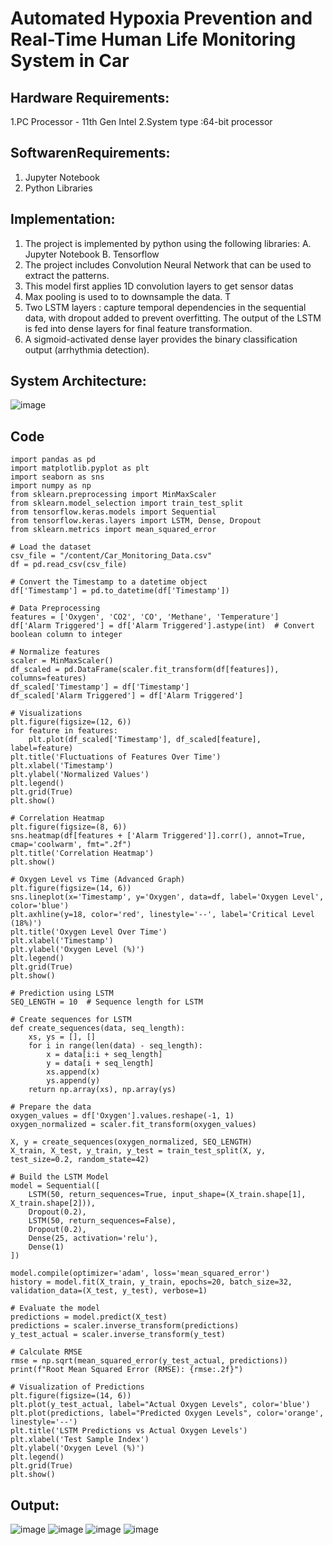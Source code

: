 # Automated Hypoxia Prevention and Real-Time Human Life Monitoring System in Car
## Hardware Requirements:
1.PC Processor - 11th Gen Intel
2.System type :64-bit processor
## SoftwarenRequirements:
1. Jupyter Notebook
2. Python Libraries
## Implementation:
1. The project is implemented by python using the following libraries:
A. Jupyter Notebook
B. Tensorflow
2. The project includes Convolution Neural Network that can be used to extract the patterns.
3. This model first applies 1D convolution layers to get sensor datas
4. Max pooling is used to to downsample the data. T
5. Two LSTM layers :  capture temporal dependencies in the sequential data, with dropout added to prevent overfitting. The output of the LSTM is fed into dense layers for final feature transformation. 
6. A sigmoid-activated dense layer provides the binary classification output (arrhythmia detection).
   
## System Architecture:
![image](https://github.com/user-attachments/assets/d4b0e7c2-545f-40c4-8639-a4026746d3c5)



## Code
```
import pandas as pd
import matplotlib.pyplot as plt
import seaborn as sns
import numpy as np
from sklearn.preprocessing import MinMaxScaler
from sklearn.model_selection import train_test_split
from tensorflow.keras.models import Sequential
from tensorflow.keras.layers import LSTM, Dense, Dropout
from sklearn.metrics import mean_squared_error

# Load the dataset
csv_file = "/content/Car_Monitoring_Data.csv"
df = pd.read_csv(csv_file)

# Convert the Timestamp to a datetime object
df['Timestamp'] = pd.to_datetime(df['Timestamp'])

# Data Preprocessing
features = ['Oxygen', 'CO2', 'CO', 'Methane', 'Temperature']
df['Alarm Triggered'] = df['Alarm Triggered'].astype(int)  # Convert boolean column to integer

# Normalize features
scaler = MinMaxScaler()
df_scaled = pd.DataFrame(scaler.fit_transform(df[features]), columns=features)
df_scaled['Timestamp'] = df['Timestamp']
df_scaled['Alarm Triggered'] = df['Alarm Triggered']

# Visualizations
plt.figure(figsize=(12, 6))
for feature in features:
    plt.plot(df_scaled['Timestamp'], df_scaled[feature], label=feature)
plt.title('Fluctuations of Features Over Time')
plt.xlabel('Timestamp')
plt.ylabel('Normalized Values')
plt.legend()
plt.grid(True)
plt.show()

# Correlation Heatmap
plt.figure(figsize=(8, 6))
sns.heatmap(df[features + ['Alarm Triggered']].corr(), annot=True, cmap='coolwarm', fmt=".2f")
plt.title('Correlation Heatmap')
plt.show()

# Oxygen Level vs Time (Advanced Graph)
plt.figure(figsize=(14, 6))
sns.lineplot(x='Timestamp', y='Oxygen', data=df, label='Oxygen Level', color='blue')
plt.axhline(y=18, color='red', linestyle='--', label='Critical Level (18%)')
plt.title('Oxygen Level Over Time')
plt.xlabel('Timestamp')
plt.ylabel('Oxygen Level (%)')
plt.legend()
plt.grid(True)
plt.show()

# Prediction using LSTM
SEQ_LENGTH = 10  # Sequence length for LSTM

# Create sequences for LSTM
def create_sequences(data, seq_length):
    xs, ys = [], []
    for i in range(len(data) - seq_length):
        x = data[i:i + seq_length]
        y = data[i + seq_length]
        xs.append(x)
        ys.append(y)
    return np.array(xs), np.array(ys)

# Prepare the data
oxygen_values = df['Oxygen'].values.reshape(-1, 1)
oxygen_normalized = scaler.fit_transform(oxygen_values)

X, y = create_sequences(oxygen_normalized, SEQ_LENGTH)
X_train, X_test, y_train, y_test = train_test_split(X, y, test_size=0.2, random_state=42)

# Build the LSTM Model
model = Sequential([
    LSTM(50, return_sequences=True, input_shape=(X_train.shape[1], X_train.shape[2])),
    Dropout(0.2),
    LSTM(50, return_sequences=False),
    Dropout(0.2),
    Dense(25, activation='relu'),
    Dense(1)
])

model.compile(optimizer='adam', loss='mean_squared_error')
history = model.fit(X_train, y_train, epochs=20, batch_size=32, validation_data=(X_test, y_test), verbose=1)

# Evaluate the model
predictions = model.predict(X_test)
predictions = scaler.inverse_transform(predictions)
y_test_actual = scaler.inverse_transform(y_test)

# Calculate RMSE
rmse = np.sqrt(mean_squared_error(y_test_actual, predictions))
print(f"Root Mean Squared Error (RMSE): {rmse:.2f}")

# Visualization of Predictions
plt.figure(figsize=(14, 6))
plt.plot(y_test_actual, label="Actual Oxygen Levels", color='blue')
plt.plot(predictions, label="Predicted Oxygen Levels", color='orange', linestyle='--')
plt.title('LSTM Predictions vs Actual Oxygen Levels')
plt.xlabel('Test Sample Index')
plt.ylabel('Oxygen Level (%)')
plt.legend()
plt.grid(True)
plt.show()

```
## Output:
![image](https://github.com/user-attachments/assets/87a5c0d7-e3f0-4d8d-a559-13ad97a727c3)
![image](https://github.com/user-attachments/assets/bf187afe-ab7f-4f77-a438-3a1321c91412)
![image](https://github.com/user-attachments/assets/ed12b976-7a6e-4944-99cc-c767ee1f76a1)
![image](https://github.com/user-attachments/assets/5220a5f0-f1b4-4228-bf25-1dcab90555fb)





